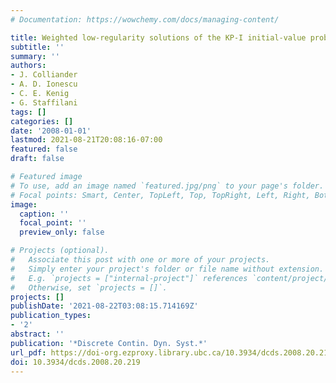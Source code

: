 ```yaml
---
# Documentation: https://wowchemy.com/docs/managing-content/

title: Weighted low-regularity solutions of the KP-I initial-value problem
subtitle: ''
summary: ''
authors:
- J. Colliander
- A. D. Ionescu
- C. E. Kenig
- G. Staffilani
tags: []
categories: []
date: '2008-01-01'
lastmod: 2021-08-21T20:08:16-07:00
featured: false
draft: false

# Featured image
# To use, add an image named `featured.jpg/png` to your page's folder.
# Focal points: Smart, Center, TopLeft, Top, TopRight, Left, Right, BottomLeft, Bottom, BottomRight.
image:
  caption: ''
  focal_point: ''
  preview_only: false

# Projects (optional).
#   Associate this post with one or more of your projects.
#   Simply enter your project's folder or file name without extension.
#   E.g. `projects = ["internal-project"]` references `content/project/deep-learning/index.md`.
#   Otherwise, set `projects = []`.
projects: []
publishDate: '2021-08-22T03:08:15.714169Z'
publication_types:
- '2'
abstract: ''
publication: '*Discrete Contin. Dyn. Syst.*'
url_pdf: https://doi-org.ezproxy.library.ubc.ca/10.3934/dcds.2008.20.219
doi: 10.3934/dcds.2008.20.219
---
```

